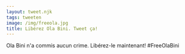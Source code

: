 ```yaml
---
layout: tweet.njk
tags: tweeten
image: /img/freeola.jpg
title: Libérez Ola Bini. Tweet ça!
---
```

Ola Bini n'a commis aucun crime. Libérez-le maintenant! #FreeOlaBini
